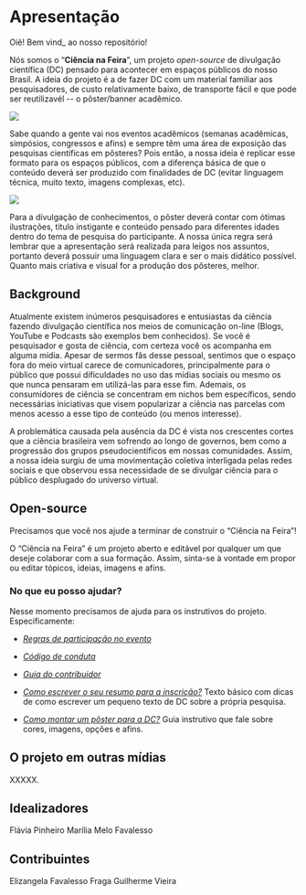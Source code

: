 # Apresentação
Oiê! Bem vind_ ao nosso repositório! 

Nós somos o “**Ciência na Feira**”, um projeto _open-source_ de divulgação científica (DC) pensado para acontecer em espaços públicos do nosso Brasil. A ideia do projeto é a de fazer DC com um material familiar aos pesquisadores, de custo relativamente baixo, de transporte fácil e que pode ser reutilizavél -- o pôster/banner acadêmico. 


![](https://github.com/mmfava/ciencianafeira/blob/master/4.%20Imagens%20do%20reposit%C3%B3rio/0.%20(README)/WhatsApp%20Image%202020-07-23%20at%2018.36.52%20(1).jpeg)


Sabe quando a gente vai nos eventos acadêmicos (semanas acadêmicas, simpósios, congressos e afins) e sempre têm uma área de exposição das pesquisas científicas em pôsteres? Pois então, a nossa ideia é replicar esse formato para os espaços públicos, com a diferença básica de que o conteúdo deverá ser produzido com finalidades de DC (evitar linguagem técnica, muito texto, imagens complexas, etc). 


![](https://github.com/mmfava/ciencianafeira/blob/master/4.%20Imagens%20do%20reposit%C3%B3rio/0.%20(README)/WhatsApp%20Image%202020-07-23%20at%2018.40.18.jpeg)


Para a divulgação de conhecimentos, o pôster deverá contar com ótimas ilustrações, título instigante e conteúdo pensado para diferentes idades dentro do tema de pesquisa do participante. A nossa única regra será lembrar que a apresentação será realizada para leigos nos assuntos, portanto deverá possuir uma linguagem clara e ser o mais didático possível. Quanto mais criativa e visual for a produção dos pôsteres, melhor.


## Background
Atualmente existem inúmeros pesquisadores e entusiastas da ciência fazendo divulgação científica nos meios de comunicação on-line (Blogs, YouTube e Podcasts são exemplos bem conhecidos). Se você é pesquisador e gosta de ciência, com certeza você os acompanha em alguma mídia. Apesar de sermos fãs desse pessoal, sentimos que o espaço fora do meio virtual  carece de comunicadores, principalmente para o público que possui dificuldades no uso das mídias sociais ou mesmo os que nunca pensaram em utilizá-las para esse fim. Ademais, os consumidores de ciência se concentram em nichos bem específicos, sendo necessárias iniciativas que visem popularizar a ciência nas parcelas com menos acesso a esse tipo de conteúdo (ou menos interesse).

A problemática causada pela ausência da DC é vista nos crescentes cortes que a ciência brasileira vem sofrendo ao longo de governos, bem como a progressão dos grupos pseudocientíficos em nossas comunidades. Assim, a nossa ideia surgiu de uma movimentação coletiva interligada pelas redes sociais e que observou essa necessidade de se divulgar ciência para o público desplugado do universo virtual. 

## Open-source
Precisamos que você nos ajude a terminar de construir o “Ciência na Feira”! 

O “Ciência na Feira” é um projeto aberto e editável por qualquer um que deseje colaborar com a sua formação. Assim, sinta-se à vontade em propor ou editar tópicos, ideias, imagens e afins. 

### No que eu posso ajudar?

Nesse momento precisamos de ajuda para os instrutivos do projeto. Especificamente:

* [_Regras de participação no evento_](https://github.com/mmfava/ciencianafeira/tree/master/Regras%20de%20participa%C3%A7%C3%A3o%20no%20evento)

* [_Código de conduta_](https://github.com/mmfava/ciencianafeira/tree/master/C%C3%B3digo%20de%20conduta)

* [_Guia do contribuidor_](https://github.com/mmfava/ciencianafeira/tree/master/Guia%20do%20contribuidor)

* [_Como escrever o seu resumo para a inscrição?_](https://github.com/mmfava/ciencianafeira/tree/master/Resumo%20-%20DC)
Texto básico com dicas de como escrever um pequeno texto de DC sobre a própria pesquisa. 

* [_Como montar um pôster para a DC?_](https://github.com/mmfava/ciencianafeira/tree/master/Poster%20-%20DC)
Guia instrutivo que fale sobre cores, imagens, opções e afins. 

## O projeto em outras mídias 
XXXXX.

## Idealizadores
Flávia Pinheiro
Marília Melo Favalesso

## Contribuintes
Elizangela Favalesso Fraga
Guilherme Vieira
